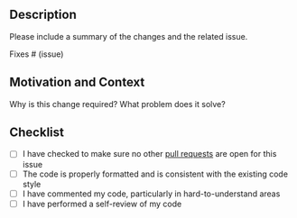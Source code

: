 <!--- Provide a general summary of this PR in the Title above -->

## Description
Please include a summary of the changes and the related issue.

Fixes # (issue)

## Motivation and Context
Why is this change required? What problem does it solve?

## Checklist
<!--- Go over all the following points, and put an `x` in all the boxes that apply. -->
- [ ] I have checked to make sure no other [pull requests](https://github.com/ftcteam5898/GalacticLions-Starter/pulls) are open for this issue
- [ ] The code is properly formatted and is consistent with the existing code style
- [ ] I have commented my code, particularly in hard-to-understand areas
- [ ] I have performed a self-review of my code
